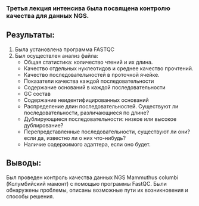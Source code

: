 ### Третья лекция интенсива была посвящена контролю качества для данных NGS.

## Результаты:
1. Была установлена программа FASTQC
2. Был осуществлен анализ файла:
    - Общая статистика: количество чтений и их длина.
    - Качество отдельных нуклеотидов и среднее качество прочтений.
    - Качество последовательностей в проточной ячейке.
    - Показатели качества каждой последовательности
    - Содержание оснований в каждой последовательности
    - GC состав
    - Содержание неидентифицированных оснований
    - Распределение длин последовательностей. Существуют ли последовательности, различающиеся по длине?
    - Дублирующиеся последовательности: низкое или высокое дублирование?
    - Перепредставленные последовательности, существуют ли они? если да, известно ли о них что-нибудь?
    - Наличие содержимого адаптера, если оно будет.

## Выводы:
Был проведен контроль качества данных NGS Mammuthus columbi (Колумбийский мамонт) с помощью программы FastQC.
Были обнаружены проблемы, описаны возможные пути их возникновения и способы решения.